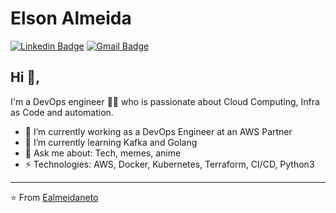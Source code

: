 # Elson Almeida  
[![Linkedin Badge](https://img.shields.io/badge/-ealmeidaneto-blue?style=flat-square&logo=Linkedin&logoColor=white&link=https://www.linkedin.com/in/ealmeidaneto/)](https://www.linkedin.com/in/ealmeidaneto/) [![Gmail Badge](https://img.shields.io/badge/-ealmeidaneto@gmail.com-c14438?style=flat-square&logo=Gmail&logoColor=white&link=mailto:ealmeidaneto@gmail.com)](mailto:ealmeidaneto@gmail.com)

## Hi 👋, 

I'm a DevOps engineer 👨‍💻 who is passionate about Cloud Computing, Infra as Code and automation.

- 🔭 I’m currently working as a DevOps Engineer at an AWS Partner
- 🌱 I’m currently learning Kafka and Golang
- 💬 Ask me about: Tech, memes, anime
-  ⚡ Technologies: AWS, Docker, Kubernetes, Terraform, CI/CD, Python3

---
⭐️ From [Ealmeidaneto](https://github.com/ealmeidaneto)

